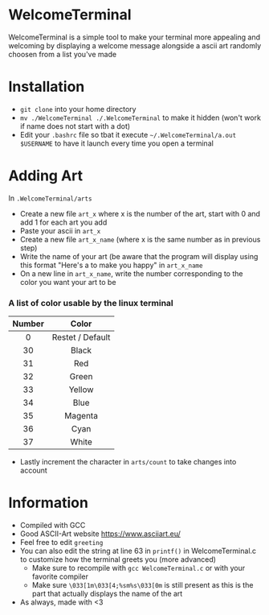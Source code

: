 # WelcomeTerminal
WelcomeTerminal is a simple tool to make your terminal more appealing and welcoming by displaying a welcome message alongside a ascii art randomly choosen from a list you've made

# Installation
- `git clone` into your home directory
- `mv ./WelcomeTerminal ./.WelcomeTerminal` to make it hidden (won't work if name does not start with a dot)
- Edit your `.bashrc` file so tbat it execute `~/.WelcomeTerminal/a.out $USERNAME` to have it launch every time you open a terminal

# Adding Art
In `.WelcomeTerminal/arts` 
- Create a new file `art_x` where x is the number of the art, start with 0 and add 1 for each art you add
- Paste your ascii in `art_x`
- Create a new file `art_x_name` (where x is the same number as in previous step) 
- Write the name of your art (be aware that the program will display using this format "Here's a <nameOfArt> to make you happy" in `art_x_name`
- On a new line in `art_x_name`, write the number corresponding to the color you want your art to be

### A list of color usable by the linux terminal
| Number |       Color      |
|:------:|:----------------:|
|    0   | Restet / Default |
|   30   |       Black      |
|   31   |        Red       |
|   32   |       Green      |
|   33   |      Yellow      |
|   34   |       Blue       |
|   35   |      Magenta     |
|   36   |       Cyan       |
|   37   |       White      |

- Lastly increment the character in `arts/count` to take changes into account

# Information
- Compiled with GCC
- Good ASCII-Art website https://www.asciiart.eu/
- Feel free to edit `greeting`
- You can also edit the string at line 63 in `printf()` in WelcomeTerminal.c to customize how the terminal greets you (more advanced)
  + Make sure to recompile with `gcc WelcomeTerminal.c` or with your favorite compiler
  + Make sure `\033[1m\033[4;%sm%s\033[0m` is still present as this is the part that actually displays the name of the art
- As always, made with <3
